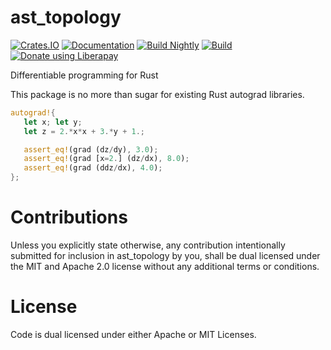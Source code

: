 # ast_topology

[![Crates.IO](https://img.shields.io/crates/v/ast_topology.svg)](https://crates.rs/crates/ast_topology)
[![Documentation](https://img.shields.io/badge/api-rustdoc-blue.svg)](https://docs.rs/ast_topology/)
[![Build Nightly](https://github.com/andrew-johnson-4/ast_topology/workflows/BuildNightly/badge.svg)](https://github.com/andrew-johnson-4/ast_topology)
[![Build](https://github.com/andrew-johnson-4/ast_topology/workflows/Build/badge.svg)](https://github.com/andrew-johnson-4/ast_topology)
[![Donate using Liberapay](https://liberapay.com/assets/widgets/donate.svg)](https://liberapay.com/andrew-johnson-4/donate)

Differentiable programming for Rust

This package is no more than sugar for existing Rust autograd libraries.

```rust
autograd!{
   let x; let y;
   let z = 2.*x*x + 3.*y + 1.;

   assert_eq!(grad (dz/dy), 3.0);
   assert_eq!(grad [x=2.] (dz/dx), 8.0);
   assert_eq!(grad (ddz/dx), 4.0);
};
```

# Contributions

Unless you explicitly state otherwise, any contribution intentionally submitted
for inclusion in ast_topology by you, shall be dual licensed under the MIT and
Apache 2.0 license without any additional terms or conditions.

# License

Code is dual licensed under either Apache or MIT Licenses.
